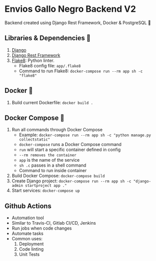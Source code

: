 # Envios Gallo Negro Backend V2

Backend created using Django Rest Framework, Docker &amp; PostgreSQL :rocket:

## Libraries & Dependencies :toolbox:

1. [Django](https://pypi.org/project/Django/)
2. [Django Rest Framework](https://www.django-rest-framework.org/)
3. [Flake8](https://pypi.org/project/flake8/): Python linter.
   - Flake8 config file: `app/.flake8`
   - Command to run Flake8: `docker-compose run --rm app sh -c "flake8"`

## Docker :whale:

1. Build current Dockerfile: `docker build .`

## Docker Compose :octopus:

1. Run all commands through Docker Compose
   - Example: `docker-compose run --rm app sh -c "python manage.py collectstatic"`
   - `docker-compose` runs a Docker Compose command
   - `run` will start a specific container defined in config
   - `--rm removes the container`
   - `app` is the name of the service
   - `sh .c` passes in a shell command
   - Command to run inside container
2. Build Docker Compose: `docker-compose build`
3. Create Django project: `docker-compose run --rm app sh -c "django-admin startproject app ."`
4. Start services: `docker-compose up`

## Github Actions

- Automation tool
- Similar to Travis-CI, Gitlab CI/CD, Jenkins
- Run jobs when code changes
- Automate tasks
- Common uses:
  1.  Deployment
  2.  Code linting
  3.  Unit Tests
